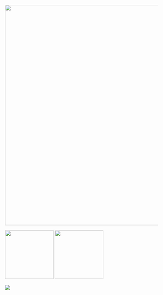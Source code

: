 <div>
  <img width="725px" src="https://github-profile-summary-cards.vercel.app/api/cards/profile-details?username=chou-dai&include_all_commits=true&count_private=true&count_private=true&theme=github_dark" />
</div>

<br>

<div align="left">
  <img height="160px" src="https://github-readme-stats.vercel.app/api?username=chou-dai&show_icons=true&count_private=true&theme=github_dark" />
  <img height="160px" src="https://github-readme-stats.vercel.app/api/top-langs/?username=chou-dai&layout=compact&theme=github_dark" />
</div>

<br>

<div>
  <img src="https://github-profile-trophy.vercel.app/?username=chou-dai&theme=darkhub&column=7" />
</div>
